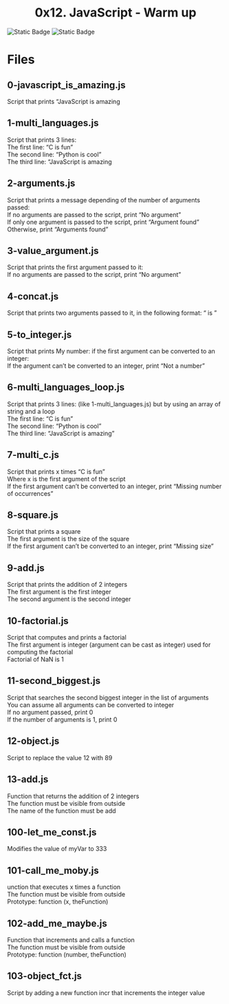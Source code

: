 <center> <h1>0x12. JavaScript - Warm up</h1> </center>

![Static Badge](https://img.shields.io/badge/JavaScript-black?logo=JavaScript&logoColor=%23f7df1e)  ![Static Badge](https://img.shields.io/badge/AbdullahHR10-%230359AE?logo=Github&logoColor=%23000000)


# Files

##  0-javascript_is_amazing.js
Script that prints “JavaScript is amazing
## 1-multi_languages.js
Script that prints 3 lines:<br>
The first line: “C is fun”<br>
The second line: “Python is cool”<br>
The third line: “JavaScript is amazing<br>
## 2-arguments.js
Script that prints a message depending of the number of arguments passed:<br>
If no arguments are passed to the script, print “No argument”<br>
If only one argument is passed to the script, print “Argument found”<br>
Otherwise, print “Arguments found”<br>
## 3-value_argument.js
Script that prints the first argument passed to it:<br>
If no arguments are passed to the script, print “No argument”<br>
## 4-concat.js
Script that prints two arguments passed to it, in the following format: “ is ”<br>
## 5-to_integer.js
Script that prints My number: <first argument converted in integer> if the first argument can be converted to an integer:<br>
If the argument can’t be converted to an integer, print “Not a number”<br>
## 6-multi_languages_loop.js
Script that prints 3 lines: (like 1-multi_languages.js) but by using an array of string and a loop<br>
The first line: “C is fun”<br>
The second line: “Python is cool”<br>
The third line: “JavaScript is amazing”<br>
## 7-multi_c.js
Script that prints x times “C is fun”<br>
Where x is the first argument of the script<br>
If the first argument can’t be converted to an integer, print “Missing number of occurrences”<br>
## 8-square.js
Script that prints a square<br>
The first argument is the size of the square<br>
If the first argument can’t be converted to an integer, print “Missing size”<br>
## 9-add.js
Script that prints the addition of 2 integers<br>
The first argument is the first integer<br>
The second argument is the second integer<br>
## 10-factorial.js
Script that computes and prints a factorial<br>
The first argument is integer (argument can be cast as integer) used for computing the factorial<br>
Factorial of NaN is 1<br>
## 11-second_biggest.js
Script that searches the second biggest integer in the list of arguments<br>
You can assume all arguments can be converted to integer<br>
If no argument passed, print 0<br>
If the number of arguments is 1, print 0<br>
## 12-object.js
Script to replace the value 12 with 89<br>
## 13-add.js
Function that returns the addition of 2 integers<br>
The function must be visible from outside<br>
The name of the function must be add<br>
## 100-let_me_const.js
Modifies the value of myVar to 333<br>
## 101-call_me_moby.js
unction that executes x times a function<br>
The function must be visible from outside<br>
Prototype: function (x, theFunction)<br>
## 102-add_me_maybe.js
Function that increments and calls a function<br>
The function must be visible from outside<br>
Prototype: function (number, theFunction)<br>
## 103-object_fct.js
Script by adding a new function incr that increments the integer value<br>
